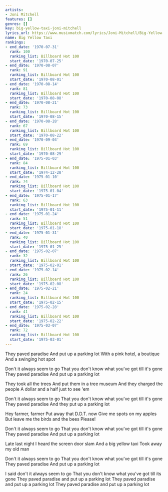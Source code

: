 ```yaml
---
artists:
- Joni Mitchell
features: []
genres: []
key: big-yellow-taxi-joni-mitchell
lyrics_url: https://www.musixmatch.com/lyrics/Joni-Mitchell/Big-Yellow-Taxi-Radio-Edit
name: Big Yellow Taxi
rankings:
- end_date: '1970-07-31'
  rank: 100
  ranking_list: Billboard Hot 100
  start_date: '1970-07-25'
- end_date: '1970-08-07'
  rank: 91
  ranking_list: Billboard Hot 100
  start_date: '1970-08-01'
- end_date: '1970-08-14'
  rank: 81
  ranking_list: Billboard Hot 100
  start_date: '1970-08-08'
- end_date: '1970-08-21'
  rank: 73
  ranking_list: Billboard Hot 100
  start_date: '1970-08-15'
- end_date: '1970-08-28'
  rank: 67
  ranking_list: Billboard Hot 100
  start_date: '1970-08-22'
- end_date: '1970-09-04'
  rank: 69
  ranking_list: Billboard Hot 100
  start_date: '1970-08-29'
- end_date: '1975-01-03'
  rank: 84
  ranking_list: Billboard Hot 100
  start_date: '1974-12-28'
- end_date: '1975-01-10'
  rank: 74
  ranking_list: Billboard Hot 100
  start_date: '1975-01-04'
- end_date: '1975-01-17'
  rank: 63
  ranking_list: Billboard Hot 100
  start_date: '1975-01-11'
- end_date: '1975-01-24'
  rank: 51
  ranking_list: Billboard Hot 100
  start_date: '1975-01-18'
- end_date: '1975-01-31'
  rank: 40
  ranking_list: Billboard Hot 100
  start_date: '1975-01-25'
- end_date: '1975-02-07'
  rank: 32
  ranking_list: Billboard Hot 100
  start_date: '1975-02-01'
- end_date: '1975-02-14'
  rank: 26
  ranking_list: Billboard Hot 100
  start_date: '1975-02-08'
- end_date: '1975-02-21'
  rank: 24
  ranking_list: Billboard Hot 100
  start_date: '1975-02-15'
- end_date: '1975-02-28'
  rank: 41
  ranking_list: Billboard Hot 100
  start_date: '1975-02-22'
- end_date: '1975-03-07'
  rank: 72
  ranking_list: Billboard Hot 100
  start_date: '1975-03-01'
---
```

They paved paradise
And put up a parking lot
With a pink hotel, a boutique
And a swinging hot spot

Don't it always seem to go
That you don't know what you've got till it's gone
They paved paradise
And put up a parking lot

They took all the trees
And put them in a tree museum
And they charged the people
A dollar and a half just to see 'em

Don't it always seem to go
That you don't know what you've got till it's gone
They paved paradise
And they put up a parking lot

Hey farmer, farmer
Put away that D.D.T. now
Give me spots on my apples
But leave me the birds and the bees
Please!

Don't it always seem to go
That you don't know what you've got till it's gone
They paved paradise
And put up a parking lot

Late last night
I heard the screen door slam
And a big yellow taxi
Took away my old man

Don't it always seem to go
That you don't know what you've got till it's gone
They paved paradise
And put up a parking lot

I said don't it always seem to go
That you don't know what you've got till its gone
They paved paradise and put up a parking lot
They paved paradise and put up a parking lot
They paved paradise and put up a parking lot
